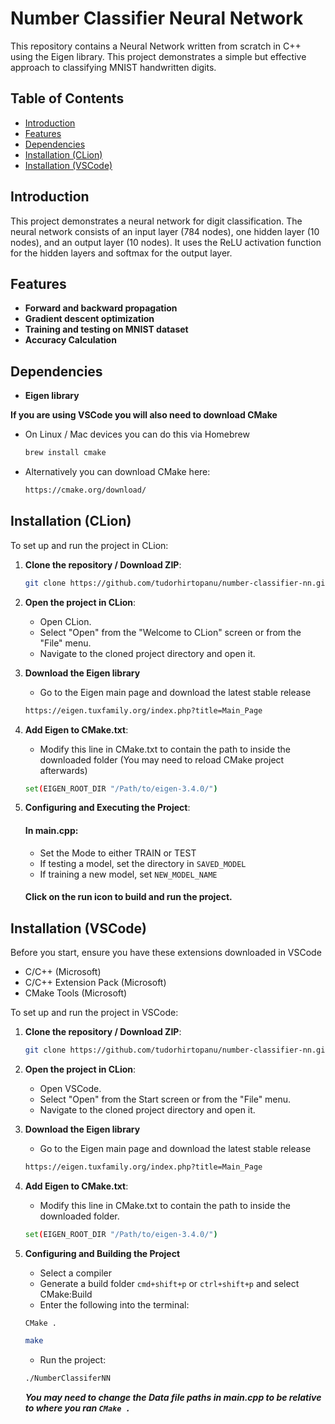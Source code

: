 # Number Classifier Neural Network

This repository contains a Neural Network written from scratch in C++ using the Eigen library. This project demonstrates a simple but effective approach to classifying MNIST handwritten digits.

## Table of Contents

- [Introduction](#introduction)
- [Features](#features)
- [Dependencies](#dependencies)
- [Installation (CLion)](#installation-clion)
- [Installation (VSCode)](#installation-vscode)

## Introduction

This project demonstrates a neural network for digit classification. The neural network consists of an input layer (784 nodes), one hidden layer (10 nodes), and an output layer (10 nodes). It uses the ReLU activation function for the hidden layers and softmax for the output layer.

## Features

- **Forward and backward propagation**
- **Gradient descent optimization**
- **Training and testing on MNIST dataset**
- **Accuracy Calculation**

## Dependencies

- **Eigen library**

**If you are using VSCode you will also need to download CMake**

- On Linux / Mac devices you can do this via Homebrew
    ```sh
    brew install cmake
    ```
- Alternatively you can download CMake here:
    ```sh
    https://cmake.org/download/
    ```

## Installation (CLion)

To set up and run the project in CLion:

1. **Clone the repository / Download ZIP**:
    ```sh
    git clone https://github.com/tudorhirtopanu/number-classifier-nn.git
    ```

2. **Open the project in CLion**:
    - Open CLion.
    - Select "Open" from the "Welcome to CLion" screen or from the "File" menu.
    - Navigate to the cloned project directory and open it.

3. **Download the Eigen library**
    - Go to the Eigen main page and download the latest stable release
   ```sh
   https://eigen.tuxfamily.org/index.php?title=Main_Page
    ```
   
3. **Add Eigen to CMake.txt**:
    - Modify this line in CMake.txt to contain the path to inside the downloaded folder (You may need to reload CMake project afterwards)
   ```sh
   set(EIGEN_ROOT_DIR "/Path/to/eigen-3.4.0/")
    ```

4. **Configuring and Executing the Project**:

    #### In main.cpp:
    - Set the Mode to either TRAIN or TEST
    - If testing a model, set the directory in `SAVED_MODEL`
    - If training a new model, set `NEW_MODEL_NAME`
      
    #### Click on the run icon to build and run the project.

## Installation (VSCode)

Before you start, ensure you have these extensions downloaded in VSCode
- C/C++ (Microsoft)
- C/C++ Extension Pack (Microsoft)
- CMake Tools (Microsoft)

To set up and run the project in VSCode:

1. **Clone the repository / Download ZIP**:
    ```sh
    git clone https://github.com/tudorhirtopanu/number-classifier-nn.git
    ```

2. **Open the project in CLion**:
    - Open VSCode.
    - Select "Open" from the Start screen or from the "File" menu.
    - Navigate to the cloned project directory and open it.

3. **Download the Eigen library**
    - Go to the Eigen main page and download the latest stable release
   ```sh
   https://eigen.tuxfamily.org/index.php?title=Main_Page
    ```
   
3. **Add Eigen to CMake.txt**:
    - Modify this line in CMake.txt to contain the path to inside the downloaded folder.
   ```sh
   set(EIGEN_ROOT_DIR "/Path/to/eigen-3.4.0/")
    ```

4. **Configuring and Building the Project**
   - Select a compiler
   - Generate a build folder  ```cmd+shift+p``` or ```ctrl+shift+p``` and select CMake:Build
   - Enter the following into the terminal:
   ```sh
   CMake .
    ```
   ```sh
   make
    ```
   - Run the project:
   ```sh
   ./NumberClassiferNN
    ```
   ***You may need to change the Data file paths in main.cpp to be relative to where you ran ```CMake .```***




